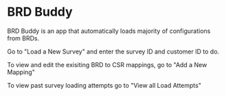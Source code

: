 # BRD Buddy
 BRD Buddy is an app that automatically loads majority of configurations from BRDs. 
 
 Go to "Load a New Survey" and enter the survey ID and customer ID to do.
 
 To view and edit the exisiting BRD to CSR mappings, go to "Add a New Mapping"
 
 To view past survey loading attempts go to "View all Load Attempts"
